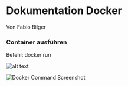 # Dokumentation Docker
Von Fabio Bilger



### Container ausführen
Befehl: docker run <name>

  ![alt text]([http://url/to/img.png](https://github.com/Benediktgbssg/M169-Docker/blob/main/Fabio%20Bilder/docker%20_run%20.png))
  
<img alt="Docker Command Screenshot" src="C:\Users\fabio\OneDrive - Kt. SG BLD\Gbs\Informatik\Modul 169\Doku Docker\Bilder\docker run .png">

